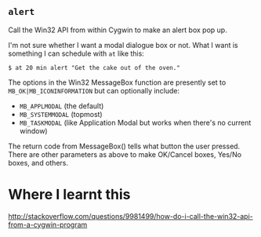 `alert`
-------

Call the Win32 API from within Cygwin to make an alert box pop up.

I'm not sure whether I want a modal dialogue box or not. What I want is
something I can schedule with `at` like this:

````shell
$ at 20 min alert "Get the cake out of the oven."
````

The options in the Win32 MessageBox function are presently set to
`MB_OK|MB_ICONINFORMATION` but can optionally include:

- `MB_APPLMODAL` (the default)
- `MB_SYSTEMMODAL` (topmost)
- `MB_TASKMODAL` (like Application Modal but works when there's no current
window)

The return code from MessageBox() tells what button the user pressed. There
are other parameters as above to make OK/Cancel boxes, Yes/No boxes, and
others.

Where I learnt this
===================

http://stackoverflow.com/questions/9981499/how-do-i-call-the-win32-api-from-a-cygwin-program

